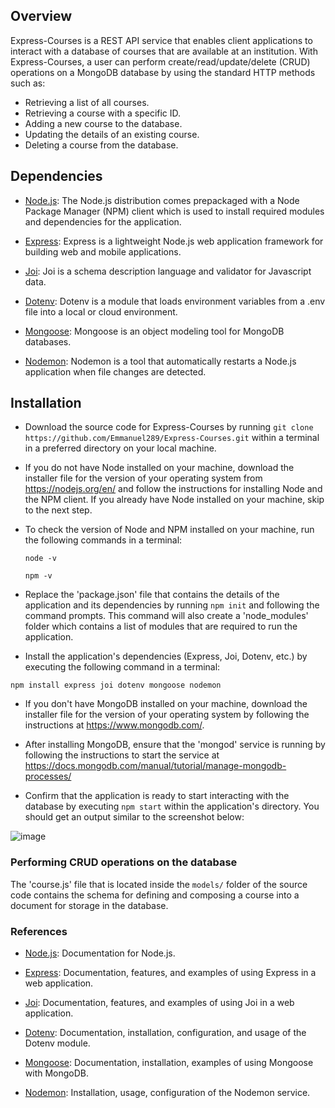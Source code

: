 ## Overview
Express-Courses is a REST API service that enables client applications to interact with a database of courses that are available at an institution. With Express-Courses, a user can perform create/read/update/delete (CRUD) operations on a MongoDB database by using the standard HTTP methods such as:

- Retrieving a list of all courses.
- Retrieving a course with a specific ID.
- Adding a new course to the database.
- Updating the details of an existing course.
- Deleting a course from the database.

## Dependencies

- [Node.js](https://nodejs.org/en): The Node.js distribution comes prepackaged with a Node Package Manager (NPM) client which is used to install required modules and    dependencies for the application.

- [Express](https://www.npmjs.com/package/express): Express is a lightweight Node.js web application framework for building web and mobile applications.

- [Joi](https://www.npmjs.com/package/joi): Joi is a schema description language and validator for Javascript data.

- [Dotenv](https://www.npmjs.com/package/dotenv): Dotenv is a module that loads environment variables from a .env file into a local or cloud environment.

- [Mongoose](https://www.npmjs.com/package/mongoose): Mongoose is an object modeling tool for MongoDB databases.

- [Nodemon](https://www.npmjs.com/package/nodemon): Nodemon is a tool that automatically restarts a Node.js application when file changes are detected.

## Installation

-  Download the source code for Express-Courses by running ```git clone https://github.com/Emmanuel289/Express-Courses.git``` within a terminal in a preferred directory on your local machine.

-  If you do not have Node installed on your machine, download the installer file for the version of your operating system from https://nodejs.org/en/ and follow the instructions for installing Node and the NPM client. If you already have Node installed on your machine, skip to the next step.

-   To check the version of Node and NPM installed on your machine, run the following commands in a terminal:
    ```
    node -v
    
    npm -v
    
    ```
- Replace the 'package.json' file that contains the details of the application and its dependencies by running `npm init` and following the command prompts. This command will also create a 'node_modules' folder which contains a list of modules that are required to run the application.

- Install the application's dependencies (Express, Joi, Dotenv, etc.) by executing the following command in a terminal: 
```
npm install express joi dotenv mongoose nodemon

```
- If you don't have MongoDB installed on your machine, download the installer file for the version of your operating system by following the instructions at https://www.mongodb.com/.

- After installing MongoDB, ensure that the 'mongod' service is running by following the instructions to start the service at https://docs.mongodb.com/manual/tutorial/manage-mongodb-processes/  

- Confirm that the application is ready to start interacting with the database by executing `npm start` within the application's directory. You should get an output similar to the screenshot below:

![image](https://user-images.githubusercontent.com/6232188/120741742-8013b300-c4ed-11eb-8503-bf5837c01ddb.png)

### Performing CRUD operations on the database
 The 'course.js' file that is located inside the `models/` folder of the source code contains the schema for defining and composing a course into a document for storage in the database. 

### References

 - [Node.js](https://nodejs.org/en): Documentation for Node.js.

- [Express](https://www.npmjs.com/package/express): Documentation, features, and examples of using Express in a web application.

- [Joi](https://www.npmjs.com/package/joi): Documentation, features, and examples of using Joi in a web application.

- [Dotenv](https://www.npmjs.com/package/dotenv): Documentation, installation, configuration, and usage of the Dotenv module. 

- [Mongoose](https://www.npmjs.com/package/mongoose): Documentation, installation, examples of using Mongoose with MongoDB.

- [Nodemon](https://www.npmjs.com/package/nodemon): Installation, usage, configuration of the Nodemon service.



